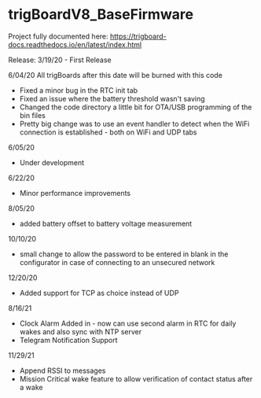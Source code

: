 # trigBoardV8_BaseFirmware

Project fully documented here: 
https://trigboard-docs.readthedocs.io/en/latest/index.html

Release:
3/19/20 - First Release

6/04/20
All trigBoards after this date will be burned with this code
- Fixed a minor bug in the RTC init tab
- Fixed an issue where the battery threshold wasn't saving
- Changed the code directory a little bit for OTA/USB programming of the bin files
- Pretty big change was to use an event handler to detect when the WiFi connection is established - both on WiFi and UDP tabs

6/05/20
- Under development

6/22/20
- Minor performance improvements

8/05/20
- added battery offset to battery voltage measurement

10/10/20
- small change to allow the password to be entered in blank in the configurator in case of connecting to an unsecured network

12/20/20
- Added support for TCP as choice instead of UDP

8/16/21
- Clock Alarm Added in - now can use second alarm in RTC for daily wakes and also sync with NTP server
- Telegram Notification Support 

11/29/21
- Append RSSI to messages
- Mission Critical wake feature to allow verification of contact status after a wake
